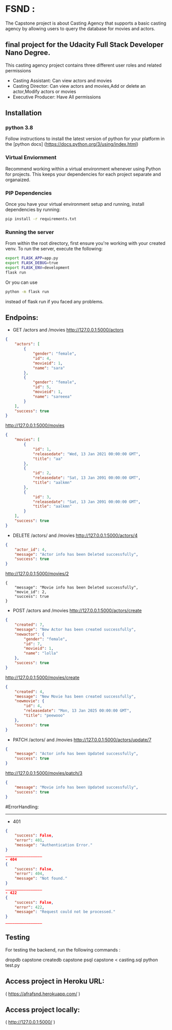 # FSND :
The Capstone project is about Casting Agency that supports a basic casting agency by allowing users to query the database for movies and actors.

## final project for the Udacity Full Stack Developer Nano Degree.
 This casting agency project contains three different user roles and related permissions	
- Casting Assistant: Can view actors and movies
- Casting Director:	Can view actors and movies,Add or delete an actor,Modify actors or movies
- Executive Producer: Have All permissions

## Installation
### python 3.8
Follow instructions to install the latest version of python for your platform in the [python docs] (https://docs.python.org/3/using/index.html)

### Virtual Enviornment 
Recommend working within a virtual environment whenever using Python for projects. This keeps your dependencies for each project separate and organaized.

### PIP Dependencies
Once you have your virtual environment setup and running, install dependencies by running:
```bash
pip install -r requirements.txt
```

### Running the server
From within the root directory, first ensure you're working with your created
venv. To run the server, execute the following:
```bash
export FLASK_APP=app.py
export FLASK_DEBUG=true
export FLASK_ENV=development
flask run
```
Or you can use 
```bash
python -m flask run 
```
instead of flask run if you faced any problems.

## Endpoins:
- GET /actors and /movies
http://127.0.0.1:5000/actors 
```json
{
    "actors": [
        {
            "gender": "female",
            "id": 4,
            "movieid": 1,
            "name": "sara"
        },
        {
            "gender": "female",
            "id": 5,
            "movieid": 1,
            "name": "sareeea"
        }
    ],
    "success": true
}
```
http://127.0.0.1:5000/movies
```json
{
    "movies": [
        {
            "id": 1,
            "releasedate": "Wed, 13 Jan 2021 00:00:00 GMT",
            "title": "aa"
        },
        {
            "id": 2,
            "releasedate": "Sat, 13 Jan 2091 00:00:00 GMT",
            "title": "aalkmn"
        },
        {
            "id": 3,
            "releasedate": "Sat, 13 Jan 2091 00:00:00 GMT",
            "title": "aalkmn"
        }
    ],
    "success": true
}
```
- DELETE /actors/ and /movies
http://127.0.0.1:5000/actors/4
```json
{
    "actor_id": 4,
    "message": "Actor info has been Deleted successfully",
    "success": true
}
```
http://127.0.0.1:5000/movies/2
```
{
    "message": "Movie info has been Deleted successfully",
    "movie_id": 2,
    "success": true
}
```
- POST /actors and /movies
http://127.0.0.1:5000/actors/create
```json
{
    "created": 7,
    "message": "New Actor has been created successfully",
    "newactor": {
        "gender": "female",
        "id": 7,
        "movieid": 1,
        "name": "lolla"
    },
    "success": true
}
```
http://127.0.0.1:5000/movies/create
```json
{
    "created": 4,
    "message": "New Movie has been created successfully",
    "newmovie": {
        "id": 4,
        "releasedate": "Mon, 13 Jan 2025 00:00:00 GMT",
        "title": "peewooo"
    },
    "success": true
}
```
- PATCH /actors/ and /movies
http://127.0.0.1:5000/actors/update/7
```json
{
    "message": "Actor info has been Updated successfully",
    "success": true
}
```
http://127.0.0.1:5000/movies/patch/3
```json
{
    "message": "Movie info has been Updated successfully",
    "success": true
}
```
#ErrorHandling:
________________
- 401
```json
{
	"success": False,
	"error": 401,
	"message": "Authentication Error."
}
________________
- 404
{
	"success": False,
    "error": 404,
    "message": "Not found."
}
________________
- 422
{
	"success": False,
    "error": 422,
    "message": "Request could not be processed."
}
________________
```
## Testing
For testing the backend, run the following commands :

dropdb capstone
createdb capstone
psql capstone < casting.sql
python test.py

## Access project in Heroku URL:
( https://afrafsnd.herokuapp.com/ )

## Access project locally:
( http://127.0.0.1:5000/ )


